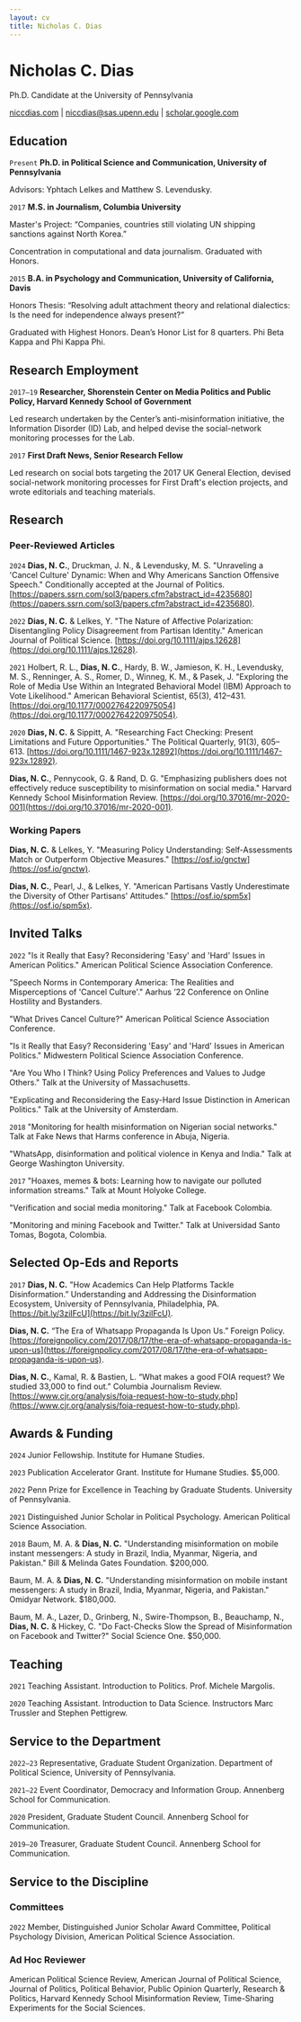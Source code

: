```yaml
---
layout: cv
title: Nicholas C. Dias
---
```


# Nicholas C. Dias
Ph.D. Candidate at the University of Pennsylvania



<div id="webaddress">
<a href="https://niccdias.com/">niccdias.com</a>  |  <a href="mailto:niccdias@sas.upenn.edu">niccdias@sas.upenn.edu</a>  |  <a href="https://scholar.google.com/citations?user=XudGcdkAAAAJ">scholar.google.com</a>
</div>



## Education
`Present` **Ph.D. in Political Science and Communication, University of Pennsylvania**

Advisors: Yphtach Lelkes and Matthew S. Levendusky.

`2017` **M.S. in Journalism, Columbia University**

Master's Project: “Companies, countries still violating UN shipping sanctions against North Korea.”

Concentration in computational and data journalism. Graduated with Honors.

`2015` **B.A. in Psychology and Communication, University of California, Davis**

Honors Thesis: “Resolving adult attachment theory and relational dialectics: Is the need for independence always present?”

Graduated with Highest Honors. Dean’s Honor List for 8 quarters. Phi Beta Kappa and Phi Kappa Phi.



## Research Employment
`2017–19` **Researcher, Shorenstein Center on Media Politics and Public Policy, Harvard Kennedy School of Government**

Led research undertaken by the Center’s anti-misinformation initiative, the Information Disorder (ID) Lab, and helped devise the social-network monitoring processes for the Lab. 

`2017` **First Draft News, Senior Research Fellow**

Led research on social bots targeting the 2017 UK General Election, devised social-network monitoring processes for First Draft's election projects, and wrote editorials and teaching materials.



## Research

### Peer-Reviewed Articles
`2024` **Dias, N. C.**, Druckman, J. N., & Levendusky, M. S. "Unraveling a 'Cancel Culture' Dynamic: When and Why Americans Sanction Offensive Speech." Conditionally accepted at the Journal of Politics. [https://papers.ssrn.com/sol3/papers.cfm?abstract_id=4235680](https://papers.ssrn.com/sol3/papers.cfm?abstract_id=4235680).

`2022` **Dias, N. C.** & Lelkes, Y. "The Nature of Affective Polarization: Disentangling Policy Disagreement from Partisan Identity." American Journal of Political Science. [https://doi.org/10.1111/ajps.12628](https://doi.org/10.1111/ajps.12628).

`2021` Holbert, R. L., **Dias, N. C.**, Hardy, B. W., Jamieson, K. H., Levendusky, M. S., Renninger, A. S., Romer, D., Winneg, K. M., & Pasek, J. "Exploring the Role of Media Use Within an Integrated Behavioral Model (IBM) Approach to Vote Likelihood." American Behavioral Scientist, 65(3), 412–431. [https://doi.org/10.1177/0002764220975054](https://doi.org/10.1177/0002764220975054).

`2020` **Dias, N. C.** & Sippitt, A. "Researching Fact Checking: Present Limitations and Future Opportunities." The Political Quarterly, 91(3), 605–613. [https://doi.org/10.1111/1467-923x.12892](https://doi.org/10.1111/1467-923x.12892).

**Dias, N. C.**, Pennycook, G. & Rand, D. G. "Emphasizing publishers does not effectively reduce susceptibility to misinformation on social media." Harvard Kennedy School Misinformation Review. [https://doi.org/10.37016/mr-2020-001](https://doi.org/10.37016/mr-2020-001).

### Working Papers
**Dias, N. C.** & Lelkes, Y. "Measuring Policy Understanding: Self-Assessments Match or Outperform Objective Measures." [https://osf.io/gnctw](https://osf.io/gnctw).

**Dias, N. C.**, Pearl, J., & Lelkes, Y. "American Partisans Vastly Underestimate the Diversity of Other Partisans' Attitudes." [https://osf.io/spm5x](https://osf.io/spm5x).



## Invited Talks
`2022` "Is it Really that Easy? Reconsidering 'Easy' and 'Hard' Issues in American Politics." American Political Science Association Conference.

"Speech Norms in Contemporary America: The Realities and Misperceptions of 'Cancel Culture'." Aarhus ’22 Conference on Online Hostility and Bystanders.

"What Drives Cancel Culture?" American Political Science Association Conference.

"Is it Really that Easy? Reconsidering 'Easy' and 'Hard' Issues in American Politics." Midwestern Political Science Association Conference.

"Are You Who I Think? Using Policy Preferences and Values to Judge Others." Talk at the University of Massachusetts.

"Explicating and Reconsidering the Easy-Hard Issue Distinction in American Politics." Talk at the University of Amsterdam.

`2018` "Monitoring for health misinformation on Nigerian social networks." Talk at Fake News that Harms conference in Abuja, Nigeria.

"WhatsApp, disinformation and political violence in Kenya and India." Talk at George Washington University.

`2017` "Hoaxes, memes & bots: Learning how to navigate our polluted information streams." Talk at Mount Holyoke College.

"Verification and social media monitoring." Talk at Facebook Colombia.

"Monitoring and mining Facebook and Twitter." Talk at Universidad Santo Tomas, Bogota, Colombia.



## Selected Op-Eds and Reports
`2017` **Dias, N. C.** "How Academics Can Help Platforms Tackle Disinformation.” Understanding and Addressing the Disinformation Ecosystem, University of Pennsylvania, Philadelphia, PA. [https://bit.ly/3ziIFcU](https://bit.ly/3ziIFcU).

**Dias, N. C.** “The Era of Whatsapp Propaganda Is Upon Us.” Foreign Policy. [https://foreignpolicy.com/2017/08/17/the-era-of-whatsapp-propaganda-is-upon-us](https://foreignpolicy.com/2017/08/17/the-era-of-whatsapp-propaganda-is-upon-us).

**Dias, N. C.**, Kamal, R. & Bastien, L. “What makes a good FOIA request? We studied 33,000 to find out.” Columbia Journalism Review. [https://www.cjr.org/analysis/foia-request-how-to-study.php](https://www.cjr.org/analysis/foia-request-how-to-study.php).



## Awards & Funding
`2024` Junior Fellowship. Institute for Humane Studies.

`2023` Publication Accelerator Grant. Institute for Humane Studies. $5,000.

`2022` Penn Prize for Excellence in Teaching by Graduate Students. University of Pennsylvania.

`2021` Distinguished Junior Scholar in Political Psychology. American Political Science Association.

`2018` Baum, M. A. & **Dias, N. C.** "Understanding misinformation on mobile instant messengers: A study in Brazil, India, Myanmar, Nigeria, and Pakistan." Bill & Melinda Gates Foundation. $200,000.

Baum, M. A. & **Dias, N. C.** "Understanding misinformation on mobile instant messengers: A study in Brazil, India, Myanmar, Nigeria, and Pakistan." Omidyar Network. $180,000.

Baum, M. A., Lazer, D., Grinberg, N., Swire-Thompson, B., Beauchamp, N., **Dias, N. C.** & Hickey, C. "Do Fact-Checks Slow the Spread of Misinformation on Facebook and Twitter?" Social Science One. $50,000.



## Teaching
`2021` Teaching Assistant. Introduction to Politics. Prof. Michele Margolis.

`2020` Teaching Assistant. Introduction to Data Science. Instructors Marc Trussler and Stephen Pettigrew.



## Service to the Department
`2022–23` Representative, Graduate Student Organization. Department of Political Science, University of Pennsylvania.

`2021–22` Event Coordinator, Democracy and Information Group. Annenberg School for Communication.

`2020` President, Graduate Student Council. Annenberg School for Communication.

`2019–20` Treasurer, Graduate Student Council. Annenberg School for Communication.



## Service to the Discipline

### Committees
`2022` Member, Distinguished Junior Scholar Award Committee, Political Psychology Division, American Political Science Association.

### Ad Hoc Reviewer
American Political Science Review, American Journal of Political Science, Journal of Politics, Political Behavior, Public Opinion Quarterly, Research & Politics, Harvard Kennedy School Misinformation Review, Time-Sharing Experiments for the Social Sciences.



<!-- ### Footer

Last updated: March 2023 -->


